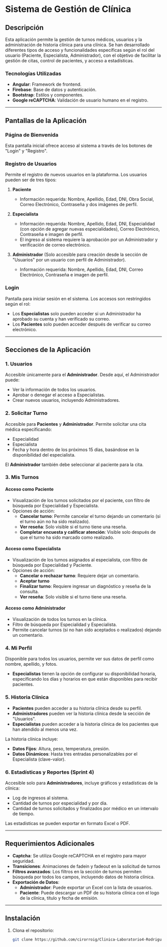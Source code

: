 # Sistema de Gestión de Clínica

## Descripción

Esta aplicación permite la gestión de turnos médicos, usuarios y la administración de historia clínica para una clínica. Se han desarrollado diferentes tipos de acceso y funcionalidades específicas según el rol del usuario (Paciente, Especialista, Administrador), con el objetivo de facilitar la gestión de citas, control de pacientes, y acceso a estadísticas.

### Tecnologías Utilizadas

- **Angular**: Framework de frontend.
- **Firebase**: Base de datos y autenticación.
- **Bootstrap**: Estilos y componentes.
- **Google reCAPTCHA**: Validación de usuario humano en el registro.

---

## Pantallas de la Aplicación

### Página de Bienvenida

Esta pantalla inicial ofrece acceso al sistema a través de los botones de "Login" y "Registro".

### Registro de Usuarios

Permite el registro de nuevos usuarios en la plataforma. Los usuarios pueden ser de tres tipos:

1. **Paciente**
   - Información requerida: Nombre, Apellido, Edad, DNI, Obra Social, Correo Electrónico, Contraseña y dos imágenes de perfil.
   
2. **Especialista**
   - Información requerida: Nombre, Apellido, Edad, DNI, Especialidad (con opción de agregar nuevas especialidades), Correo Electrónico, Contraseña e imagen de perfil.
   - El ingreso al sistema requiere la aprobación por un Administrador y verificación de correo electrónico.

3. **Administrador** (Solo accesible para creación desde la sección de "Usuarios" por un usuario con perfil de Administrador).
   - Información requerida: Nombre, Apellido, Edad, DNI, Correo Electrónico, Contraseña e imagen de perfil.

### Login

Pantalla para iniciar sesión en el sistema. Los accesos son restringidos según el rol:
- Los **Especialistas** solo pueden acceder si un Administrador ha aprobado su cuenta y han verificado su correo.
- Los **Pacientes** solo pueden acceder después de verificar su correo electrónico.

---

## Secciones de la Aplicación

### 1. Usuarios

Accesible únicamente para el **Administrador**. Desde aquí, el Administrador puede:
- Ver la información de todos los usuarios.
- Aprobar o denegar el acceso a Especialistas.
- Crear nuevos usuarios, incluyendo Administradores.

### 2. Solicitar Turno

Accesible para **Pacientes** y **Administrador**. Permite solicitar una cita médica especificando:
- Especialidad
- Especialista
- Fecha y hora dentro de los próximos 15 días, basándose en la disponibilidad del especialista.

El **Administrador** también debe seleccionar al paciente para la cita.

### 3. Mis Turnos

#### Acceso como Paciente
- Visualización de los turnos solicitados por el paciente, con filtro de búsqueda por Especialidad y Especialista.
- Opciones de acción:
  - **Cancelar turno**: Permite cancelar el turno dejando un comentario (si el turno aún no ha sido realizado).
  - **Ver reseña**: Solo visible si el turno tiene una reseña.
  - **Completar encuesta y calificar atención**: Visible solo después de que el turno ha sido marcado como realizado.

#### Acceso como Especialista
- Visualización de los turnos asignados al especialista, con filtro de búsqueda por Especialidad y Paciente.
- Opciones de acción:
  - **Cancelar o rechazar turno**: Requiere dejar un comentario.
  - **Aceptar turno**
  - **Finalizar turno**: Requiere ingresar un diagnóstico y reseña de la consulta.
  - **Ver reseña**: Solo visible si el turno tiene una reseña.

#### Acceso como Administrador
- Visualización de todos los turnos en la clínica.
- Filtro de búsqueda por Especialidad y Especialista.
- Permite cancelar turnos (si no han sido aceptados o realizados) dejando un comentario.

### 4. Mi Perfil

Disponible para todos los usuarios, permite ver sus datos de perfil como nombre, apellido, y fotos.
- **Especialistas** tienen la opción de configurar su disponibilidad horaria, especificando los días y horarios en que están disponibles para recibir pacientes.

### 5. Historia Clínica

- **Pacientes** pueden acceder a su historia clínica desde su perfil.
- **Administradores** pueden ver la historia clínica desde la sección de "Usuarios".
- **Especialistas** pueden acceder a la historia clínica de los pacientes que han atendido al menos una vez.

La historia clínica incluye:
- **Datos Fijos**: Altura, peso, temperatura, presión.
- **Datos Dinámicos**: Hasta tres entradas personalizables por el Especialista (clave-valor).

### 6. Estadísticas y Reportes (Sprint 4)

Accesible solo para **Administradores**, incluye gráficos y estadísticas de la clínica:
- Log de ingresos al sistema.
- Cantidad de turnos por especialidad y por día.
- Cantidad de turnos solicitados y finalizados por médico en un intervalo de tiempo.
  
Las estadísticas se pueden exportar en formato Excel o PDF.

---

## Requerimientos Adicionales

- **Captcha**: Se utiliza Google reCAPTCHA en el registro para mayor seguridad.
- **Transiciones**: Animaciones de fadein y fadeout en la solicitud de turnos
- **Filtros avanzados**: Los filtros en la sección de turnos permiten búsqueda por todos los campos, incluyendo datos de historia clínica.
- **Exportación de Datos**:
  - **Administrador**: Puede exportar un Excel con la lista de usuarios.
  - **Paciente**: Puede descargar un PDF de su historia clínica con el logo de la clínica, título y fecha de emisión.

---

## Instalación

1. Clona el repositorio:
   ```bash
   git clone https://github.com/cirorroig/Clinica-Laboratorio4-RodriguezRoigCiro
